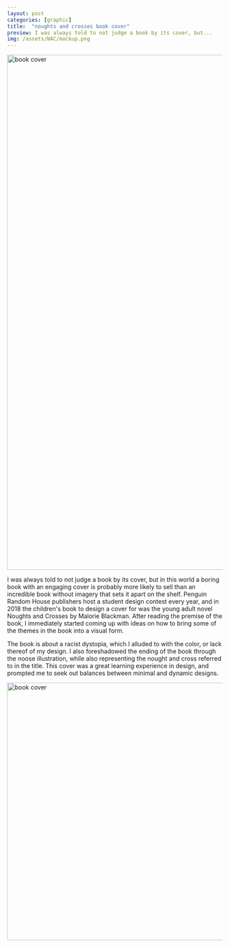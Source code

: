 ```yaml
---
layout: post
categories: [graphic]
title:  "noughts and crosses book cover"
preview: I was always told to not judge a book by its cover, but...
img: /assets/NAC/mockup.png
---
```


<img src="{{site.baseurl}}/assets/NAC/mockup.png" alt="book cover" width="1200"/>

I was always told to not judge a book by its cover, but in this world a boring book with an engaging cover is probably more likely to sell than an incredible book without imagery that sets it apart on the shelf. Penguin Random House publishers host a student design contest every year, and in 2018 the children's book to design a cover for was the young adult novel Noughts and Crosses by Malorie Blackman. After reading the premise of the book, I immediately started coming up with ideas on how to bring some of the themes in the book into a visual form.

The book is about a racist dystopia, which I alluded to with the color, or lack thereof of my design. I also foreshadowed the ending of the book through the noose illustration, while also representing the nought and cross referred to in the title. This cover was a great learning experience in design, and prompted me to seek out balances between minimal and dynamic designs. 

<img src="{{site.baseurl}}/assets/NAC/full.jpg" alt="book cover" width="600"/>